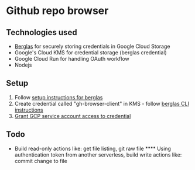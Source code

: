 # Github repo browser


## Technologies used

* [Berglas](https://github.com/GoogleCloudPlatform/berglas) for securely storing credentials in Google Cloud Storage
* Google's Cloud KMS for credential storage (berglas credential)
* Google Cloud Run for handling OAuth workflow
* Nodejs

## Setup

1. Follow [setup instructions for berglas](https://github.com/GoogleCloudPlatform/berglas#setup)
2. Create credential called "gh-browser-client" in KMS - follow [berglas CLI instructions](https://github.com/GoogleCloudPlatform/berglas#cli-usage)
3. [Grant GCP service account access to credential](https://github.com/GoogleCloudPlatform/berglas/blob/34e256/examples/cloudrun/node/README.md#berglas-cloud-run-example---node)

## Todo

* Build read-only actions like: get file listing, git raw file
**** Using authentication token from another serverless, build write actions like: commit change to file

